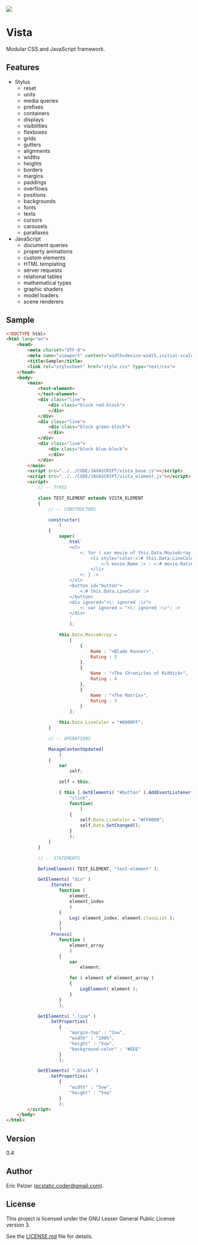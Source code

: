 ![](https://github.com/senselogic/VISTA/blob/master/LOGO/vista.png)

# Vista

Modular CSS and JavaScript framework.

## Features

*   Stylus
    *   reset
    *   units
    *   media queries
    *   prefixes
    *   containers
    *   displays
    *   visibilities
    *   flexboxes
    *   grids
    *   gutters
    *   alignments
    *   widths
    *   heights
    *   borders
    *   margins
    *   paddings
    *   overflows
    *   positions
    *   backgrounds
    *   fonts
    *   texts
    *   cursors
    *   carousels
    *   parallaxes
*   JavaScript
    *   document queries
    *   property animations
    *   custom elements
    *   HTML templating
    *   server requests
    *   relational tables
    *   mathematical types
    *   graphic shaders
    *   model loaders
    *   scene renderers

## Sample

```html
<!DOCTYPE html>
<html lang="en">
    <head>
        <meta charset="UTF-8">
        <meta name="viewport" content="width=device-width,initial-scale=1">
        <title>Sample</title>
        <link rel="stylesheet" href="style.css" type="text/css">
    </head>
    <body>
        <main>
            <test-element>
            </test-element>
            <div class="line">
                <div class="block red-block">
                </div>
            </div>
            <div class="line">
                <div class="block green-block">
                </div>
            </div>
            <div class="line">
                <div class="block blue-block">
                </div>
            </div>
        </main>
        <script src="../../CODE/JAVASCRIPT/vista_base.js"></script>
        <script src="../../CODE/JAVASCRIPT/vista_element.js"></script>
        <script>
            // -- TYPES

            class TEST_ELEMENT extends VISTA_ELEMENT
            {
                // -- CONSTRUCTORS

                constructor(
                    )
                {
                    super(
                        html`
                        <ul>
                            <: for ( var movie of this.Data.MovieArray ) { :>
                                <li style="color:<:# this.Data.LineColor :>">
                                    <:% movie.Name :> : <:# movie.Rating :>
                                </li>
                            <: } :>
                        </ul>
                        <button id="button">
                            <:# this.Data.LineColor :>
                        </button>
                        <div ignored="<\: ignored :\>">
                            <: var ignored = "<\: ignored :\>"; :>
                        </div>
                        `
                        );

                    this.Data.MovieArray =
                        [
                            {
                                Name : "<Blade Runner>",
                                Rating : 5
                            },
                            {
                                Name : "<The Chronicles of Riddick>",
                                Rating : 4
                            },
                            {
                                Name : "<The Matrix>",
                                Rating : 3
                            }
                        ];

                    this.Data.LineColor = "#0000FF";
                }

                // -- OPERATIONS

                ManageContentUpdated(
                    )
                {
                    var
                        self;

                    self = this;

                    [ this ].GetElements( "#button" ).AddEventListener(
                        "click",
                        function(
                            )
                        {
                            self.Data.LineColor = "#FF0000";
                            self.Data.SetChanged();
                        }
                        );
                }
            }

            // -- STATEMENTS

            DefineElement( TEST_ELEMENT, "test-element" );

            GetElements( "div" )
                .Iterate(
                    function (
                        element,
                        element_index
                        )
                    {
                        Log( element_index, element.classList );
                    }
                    )
                .Process(
                    function (
                        element_array
                        )
                    {
                        var
                            element;

                        for ( element of element_array )
                        {
                            LogElement( element );
                        }
                    }
                    );

            GetElements( ".line" )
                .SetProperties(
                    {
                        "margin-top" : "2vw",
                        "width" : "100%",
                        "height" : "5vw",
                        "background-color" : "#EEE"
                    }
                    );

            GetElements( ".block" )
                .SetProperties(
                    {
                        "width" : "5vw",
                        "height" : "5vw"
                    }
                    );
        </script>
    </body>
</html>
```

## Version

0.4

## Author

Eric Pelzer (ecstatic.coder@gmail.com).

## License

This project is licensed under the GNU Lesser General Public License version 3.

See the [LICENSE.md](LICENSE.md) file for details.
